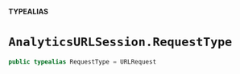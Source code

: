 **TYPEALIAS**

# `AnalyticsURLSession.RequestType`

```swift
public typealias RequestType = URLRequest
```
